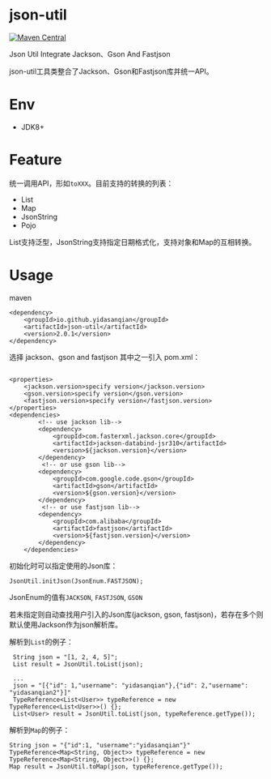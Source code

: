# json-util
[![Maven Central](https://img.shields.io/badge/maven--central-2.0.1-blue.svg)](http://search.maven.org/#artifactdetails%7Cio.github.yidasanqian%7Cjson-util%7C2.0.1%7Cjar)

Json Util Integrate Jackson、Gson And Fastjson

json-util工具类整合了Jackson、Gson和Fastjson库并统一API。

# Env
- JDK8+

# Feature
统一调用API，形如`toXXX`。目前支持的转换的列表：
- List
- Map
- JsonString
- Pojo

List支持泛型，JsonString支持指定日期格式化，支持对象和Map的互相转换。


# Usage
maven
```
<dependency>
    <groupId>io.github.yidasanqian</groupId>
    <artifactId>json-util</artifactId>
    <version>2.0.1</version>          
</dependency>
```
选择 jackson、gson and fastjson 其中之一引入 pom.xml：
```

<properties>
    <jackson.version>specify version</jackson.version>
    <gson.version>specify version</gson.version>
    <fastjson.version>specify version</fastjson.version>
</properties>
<dependencies>
        <!-- use jackson lib-->
        <dependency>
            <groupId>com.fasterxml.jackson.core</groupId>
            <artifactId>jackson-databind-jsr310</artifactId>
            <version>${jackson.version}</version>          
        </dependency>
         <!-- or use gson lib-->
        <dependency>
            <groupId>com.google.code.gson</groupId>
            <artifactId>gson</artifactId>
            <version>${gson.version}</version>     
        </dependency>
         <!-- or use fastjson lib-->
        <dependency>
            <groupId>com.alibaba</groupId>
            <artifactId>fastjson</artifactId>
            <version>${fastjson.version}</version>      
        </dependency>
    </dependencies>
```

初始化时可以指定使用的Json库：
```
JsonUtil.initJson(JsonEnum.FASTJSON);
```
JsonEnum的值有`JACKSON`, `FASTJSON`, `GSON`

若未指定则自动查找用户引入的Json库(jackson, gson, fastjson)，若存在多个则默认使用Jackson作为json解析库。


解析到`List`的例子：
```
 String json = "[1, 2, 4, 5]";
 List result = JsonUtil.toList(json);
 
 ...
 json = "[{"id": 1,"username": "yidasanqian"},{"id": 2,"username": "yidasanqian2"}]"
 TypeReference<List<User>> typeReference = new TypeReference<List<User>>() {};
 List<User> result = JsonUtil.toList(json, typeReference.getType());
```
解析到`Map`的例子：
```
String json = "{"id":1, "username":"yidasanqian"}"
TypeReference<Map<String, Object>> typeReference = new TypeReference<Map<String, Object>>() {};
Map result = JsonUtil.toMap(json, typeReference.getType());
```
